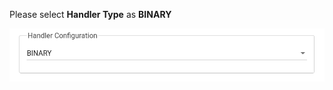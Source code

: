 Please select **Handler Type** as **BINARY**

![image](/images/user-guide/integrations/udp/handler-configuration-binary.png)
